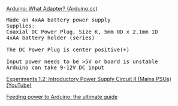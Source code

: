 [Arduino: What Adapter? (Arduino.cc)](http://playground.arduino.cc/Learning/WhatAdapter)  
<pre>
Made an 4xAA battery power supply  
Supplies:  
Coaxial DC Power Plug, Size K, 5mm OD x 2.1mm ID  
4xAA battery holder (series)

The DC Power Plug is center positive(+)

Input power needs to be >5V or board is unstable  
Arduino can take 9-12V DC input  
</pre>

[Experiments 1.2: Introductory Power Supply Circuit II (Mains PSUs) (YouTube)](https://www.youtube.com/watch?v=FVMrA8C-GM0&index=2&list=PL5FF254536988FB37)

[Feeding power to Arduino: the ultimate guide](http://www.open-electronics.org/the-power-of-arduino-this-unknown/)

